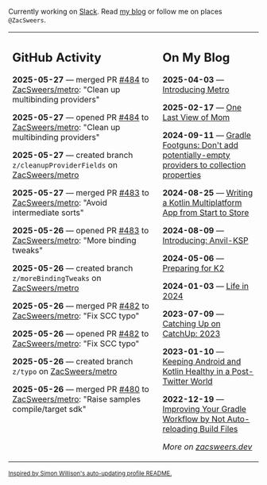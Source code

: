 Currently working on [Slack](https://slack.com/). Read [my blog](https://zacsweers.dev/) or follow me on places `@ZacSweers`.

<table><tr><td valign="top" width="60%">

## GitHub Activity
<!-- githubActivity starts -->
**2025-05-27** — merged PR [#484](https://github.com/ZacSweers/metro/pull/484) to [ZacSweers/metro](https://github.com/ZacSweers/metro): "Clean up multibinding providers"

**2025-05-27** — opened PR [#484](https://github.com/ZacSweers/metro/pull/484) to [ZacSweers/metro](https://github.com/ZacSweers/metro): "Clean up multibinding providers"

**2025-05-27** — created branch `z/cleanupProviderFields` on [ZacSweers/metro](https://github.com/ZacSweers/metro)

**2025-05-27** — merged PR [#483](https://github.com/ZacSweers/metro/pull/483) to [ZacSweers/metro](https://github.com/ZacSweers/metro): "Avoid intermediate sorts"

**2025-05-26** — opened PR [#483](https://github.com/ZacSweers/metro/pull/483) to [ZacSweers/metro](https://github.com/ZacSweers/metro): "More binding tweaks"

**2025-05-26** — created branch `z/moreBindingTweaks` on [ZacSweers/metro](https://github.com/ZacSweers/metro)

**2025-05-26** — merged PR [#482](https://github.com/ZacSweers/metro/pull/482) to [ZacSweers/metro](https://github.com/ZacSweers/metro): "Fix SCC typo"

**2025-05-26** — opened PR [#482](https://github.com/ZacSweers/metro/pull/482) to [ZacSweers/metro](https://github.com/ZacSweers/metro): "Fix SCC typo"

**2025-05-26** — created branch `z/typo` on [ZacSweers/metro](https://github.com/ZacSweers/metro)

**2025-05-26** — merged PR [#480](https://github.com/ZacSweers/metro/pull/480) to [ZacSweers/metro](https://github.com/ZacSweers/metro): "Raise samples compile/target sdk"
<!-- githubActivity ends -->
</td><td valign="top" width="40%">

## On My Blog
<!-- blog starts -->
**2025-04-03** — [Introducing Metro](https://www.zacsweers.dev/introducing-metro/)

**2025-02-17** — [One Last View of Mom](https://www.zacsweers.dev/one-last-view-of-mom/)

**2024-09-11** — [Gradle Footguns: Don't add potentially-empty providers to collection properties](https://www.zacsweers.dev/gradle-footgun-adding-empty-providers-to-collection-properties/)

**2024-08-25** — [Writing a Kotlin Multiplatform App from Start to Store](https://www.zacsweers.dev/writing-a-kotlin-multiplatform-app-from-start-to-store/)

**2024-08-09** — [Introducing: Anvil-KSP](https://www.zacsweers.dev/introducing-anvil-ksp/)

**2024-05-06** — [Preparing for K2](https://www.zacsweers.dev/preparing-for-k2/)

**2024-01-03** — [Life in 2024](https://www.zacsweers.dev/life-in-2024/)

**2023-07-09** — [Catching Up on CatchUp: 2023](https://www.zacsweers.dev/catching-up-on-catchup-2023/)

**2023-01-10** — [Keeping Android and Kotlin Healthy in a Post-Twitter World](https://www.zacsweers.dev/keeping-android-healthy/)

**2022-12-19** — [Improving Your Gradle Workflow by Not Auto-reloading Build Files](https://www.zacsweers.dev/improving-your-workflow-by-not-auto-reloading-build-files/)
<!-- blog ends -->
_More on [zacsweers.dev](https://zacsweers.dev/)_
</td></tr></table>

<sub><a href="https://simonwillison.net/2020/Jul/10/self-updating-profile-readme/">Inspired by Simon Willison's auto-updating profile README.</a></sub>